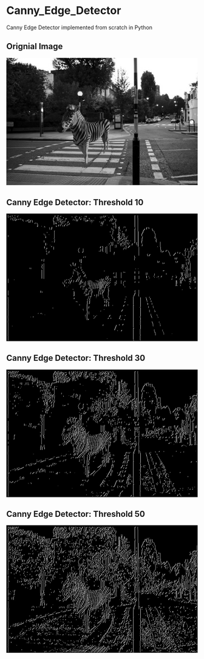 # Canny_Edge_Detector
 Canny Edge Detector implemented from scratch in Python
 
 
 
## Orignial Image
![Image of Zebra: Orignial Image](https://github.com/harmanchawla/Canny_Edge_Detector/blob/master/sample1.bmp)



## Canny Edge Detector: Threshold 10
![alt text](https://github.com/harmanchawla/Canny_Edge_Detector/blob/master/Output%20Images/Zebra/Threshold%2010.jpg "Canny Edge Detector: Threshold 10")


## Canny Edge Detector: Threshold 30
![Image of Canny Edge Detector: Threshold 30](https://github.com/harmanchawla/Canny_Edge_Detector/blob/master/Output%20Images/Zebra/Threshold%2030.jpg)



## Canny Edge Detector: Threshold 50
![Image of Canny Edge Detector: Threshold 50](https://github.com/harmanchawla/Canny_Edge_Detector/blob/master/Output%20Images/Zebra/Threshold%2050.jpg)

